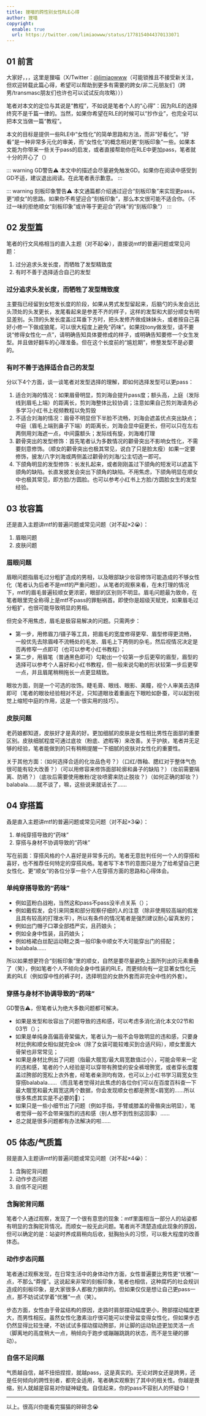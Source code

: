 ```yaml
---
title: 狸喵的跨性别女性RLE心得
author: 狸喵
copyright:
  enable: true
  url: https://twitter.com/limiaowww/status/1778154044370133071
---
```


## 01 前言

大家好，，，这里是狸喵（X/Twitter：[@limiaowww](https://twitter.com/limiaowww)（可能锁推且不接受新关注，但欢迎转载此篇心得，希望可以帮助到更多有需要的跨女/非二元朋友们（跨男/transmasc朋友们也许也可以试试反向攻略）））

笔者对本文的定位与其说是“教程”，不如说是笔者个人的“心得”：因为RLE的选择终究不是千篇一律的。当然，如果你希望在RLE的时候可以“抄作业”，也完全可以把本文当做一篇“教程”。

本文的目标是提供一些RLE中“女性化”的简单思路和方法，而非“好看化”。“好看”是一种非常多元化的审美，而“女性化”的概念相对更“刻板印象”一些。如果本文能为你带来一些关于pass的启发，或者直接帮助你在RLE中更加pass，笔者就十分的开心了（）

::: warning GD警告⚠️
本文中的描述会尽量避免触发GD。如果你在阅读中感受到GD不适，建议退出阅读。在此笔者表示歉意。
:::

::: warning 刻板印象警告⚠️
本文通篇都介绍通过迎合“刻板印象”来实现更pass，更“顺女”的思路。如果你不希望迎合“刻板印象”，那么本文很可能不适合你。（不过一味的拒绝顺女“刻板印象”或许等于更迎合“药味”的“刻板印象”）
:::

## 02 发型篇

笔者的行文风格相当的直入主题（对不起😭），直接说mtf的普遍问题或常见问题：

1. 过分追求头发长度，而牺牲了发型精致度
1. 有时不善于选择适合自己的发型

### 过分追求头发长度，而牺牲了发型精致度

主要指已经留到女短发长度的阶段，如果从男式发型留起来，后脑勺的头发会远比头顶处的头发更长，发尾看起来是参差不齐的样子，这样的发型和大部分顺女有明显差别。头顶的头发长度盖过耳垂下方时，把头发修齐做成妹妹头，或者按自己喜好小修一下做成狼尾，可以很大程度上避免“药味”。如果找tony做发型，请不要说“修得女性化一点”，请明确告知具体要修成的样子，或明确告知要修一个女生发型。并且做好翻车的心理准备。但在这个长度前的“尴尬期”，修整发型不是必要的。

### 有时不善于选择适合自己的发型

分以下4个方面，谈一谈笔者对发型选择的理解，即如何选择发型可以更pass：

1. 适合刘海的情况：如果眉骨明显，剪刘海会提升pass度；额头高，上庭（发际线到眉毛上端）的距离长，剪刘海整体比较协调；注意如果自己剪刘海请务必多学习小红书上视频教程以免剪毁
1. 不适合刘海的情况：眉骨不明显但下半脸不流畅，刘海会遮盖优点突出缺点；中庭（眉毛上端到鼻子下端）的距离长，刘海会显中庭更长，但可以只在左右两侧用刘海遮一点，中间露额头；发际线有旋，刘海难打理
1. 颧骨突出的发型修饰：首先笔者认为多数情况的颧骨突出不影响女性化，不需要刻意修饰。（顺女的颧骨突出也极其常见，说白了只是脸太瘦）如果一定要修饰，披发/八字刘海或两侧盖过颧骨的刘海/公主切选一即可。
1. 下颌角明显的发型修饰：长发扎起来，或者刚刚盖过下颌角的短发可以遮盖下颌角的缺陷。长直发披发会突出下颌角的缺陷。不用焦虑，下颌角明显在顺女中也极其常见，即方脸/方圆脸。也可以参考小红书上方脸/方圆脸女生的发型经验。

## 03 妆容篇

还是直入主题讲mtf的普遍问题或常见问题（对不起×2😭）：

1. 眉眼问题
1. 皮肤问题

### 眉眼问题

眉眼问题指眉毛过分粗犷造成的男相，以及眼部缺少妆容修饰可能造成的不够女性化（笔者认为后者不是mtf的严重问题）。从笔者的观察来看，在未打理的情况下，mtf的眉毛普遍较顺女更浓密，眼部的区别则不明显。眉毛问题最为致命，在笔者眼里完全称得上是mtf不pass的罪魁祸首。即使你是超级天赋党，如果眉毛过分粗犷，也很可能导致明显的男相。

但完全不用焦虑，眉毛是极容易解决的问题。只需两步：

- 第一步，用修眉刀/镊子等工具，把眉毛的宽度修得更窄、眉型修得更流畅，一般优先去除眉峰不流畅处的毛发、眉毛上下两侧的杂毛，然后视情况决定是否再修窄一点即可（也可以参考小红书教程）；
- 第二步，用眉笔（普通黑色即可）勾勒出一个较第一步后更窄的眉型，眉型的选择可以参考个人喜好和小红书教程，但一般来说勾勒的形状较第一步后更窄一点，并且眉尾稍稍拖长一点更显精致。

眼妆方面，则是一个可选的妆饰。睫毛膏、眼线、眼影、美瞳，视个人审美去选择即可（笔者的眼妆经验相对不足，只知道眼妆着重画在下眼睑如卧蚕，可以起到视觉上缩短中庭的作用，这是一个很实用的技巧）。

### 皮肤问题

老药娘都知道，皮肤好才是真的好。更加细腻的皮肤是女性相比男性在面部的重要区别。皮肤细腻程度可通过底妆（粉底、遮暇等）来改善。关于护肤，笔者并无足够的经验，笔者能做到的只有稍稍提醒一下细腻的皮肤对女性化的重要性。

关于其他方面：（如何选择合适的化妆品色号？）（口红/唇釉、腮红对于整体气色很可能有较大改善？）（可以用修容来修饰面部轮廓和鼻子的缺陷？）（妆前需要隔离、防晒？）（底妆后需要使用散粉/定妆喷雾来防止脱妆？）（如何正确的卸妆？）balabala……就不谈了，嘛，这些说来就话长了……

## 04 穿搭篇

叒是直入主题讲mtf的普遍问题或常见问题（对不起×3😭）：

1. 单纯穿搭导致的“药味”
1. 穿搭与身材不协调导致的“药味”

写在前面：穿搭风格的个人喜好是非常多元的。笔者无意批判任何一个人的穿搭和喜好，也不推荐任何特定的穿搭风格。笔者写下本节的意图只是为了给希望自己更女性化、更“顺女”的各位分享一些个人在穿搭方面的思路和心得体会。

### 单纯穿搭导致的“药味”

- 例如蓝粉白战袍，当然这和pass不pass没半点关系（）；
- 例如戴假发，会引来同类和部分观察仔细的人的注意（除非使用较高端的假发且具有较高的打理水平），所以有条件的情况笔者是强烈建议耐心留真发的；
- 例如出门帽子口罩全部捂严实，且药娘头；
- 例如全身中性装，且药娘头；
- 例如格裙白丝配运动鞋之类一般印象中顺女不大可能穿出门的搭配；
- balabala……

所以如果想更符合“刻板印象”里的顺女，自然是要尽量避免上面所列出的元素重叠了（笑），例如笔者个人不倾向全身中性装的RLE，而更倾向有一定显著女性化元素的RLE（例如穿中性的裤子时，选择明显的女款外套而非完全中性的外套）。

### 穿搭与身材不协调导致的“药味”

GD警告⚠️，但笔者认为绝大多数问题都可解决。

- 如果是发型和妆容出了问题导致的违和感，可以考虑多消化消化本文02节和03节（）；
- 如果是单纯身高偏高骨架偏大，笔者认为一般不会导致明显的违和感，只要身材比例和顺女相似就完全ok（除了女装可能较难买到合适尺码），顺女里面大骨架也非常常见；
- 如果是身材比例出了问题（指最大髋宽/最大肩宽数值过小），可能会带来一定的违和感，笔者的个人经验是可以穿带有胯垫的安全裤增胯宽，或者穿长度覆盖过胯部的宽松上衣外套，经笔者亲测均有效，也可以上小红书学习肩宽女生穿搭balabala……（而且笔者觉得对此焦虑的各位你们可以在百度百科查一下最大髋宽和最大肩宽这两个数据，你会发现顺女也都是胯宽<肩宽的……所以很多焦虑其实是不必要的🥺）；
- 如果只是一些小细节出了问题（例如手指，手臂或膝盖的骨骼突出明显），笔者觉得一般不会带来强烈的违和感（别人想不到性别这回事）……
- 总之就是很多问题都有办法解决的啦……

## 05 体态/气质篇

叕是直入主题讲mtf的普遍问题或常见问题（对不起×4😭）：

1. 含胸驼背问题
1. 动作步态问题
1. 自信不足问题

### 含胸驼背问题

笔者个人通过观察，发现了一个很有意思的现象：mtf里面相当一部分人的站姿都有明显的含胸驼背情况。而顺女一般无此问题。笔者尚不清楚造成此现象的原因，但可以确定的是：站姿时养成肩稍向后收，挺胸抬头的习惯，可以极大程度的改善体态。

### 动作步态问题

笔者通过观察发现，在日常生活中的身体动作方面，女性普遍要比男性更“优雅”一点，不那么“莽撞”。这说起来非常的刻板印象，笔者也相信，这种腐朽的社会规训造成的刻板印象，是大家很多人都极力摒弃的。但如果仅仅是想让自己更pass一点，那不妨试试学着“优雅”一点（笑）。

步态方面，女性由于骨盆结构的原因，走路时肩部摆动幅度更小，胯部摆动幅度更大，而男性相反。虽然女性化激素治疗很可能可以使骨盆变得女性化，但如果步态仍然显得比较生硬，不妨试试多摆动摆动胯部，并让脚的运动轨迹更加灵活一点（脚离地的高度稍大一点，稍倾向于跑步或蹦蹦跳跳的状态，而不是生硬的挪动）。

### 自信不足问题

气质越自信，越不扭扭捏捏，就越pass，这是真实的。无论对跨女还是跨男，还是任何倾向的跨性别者，都完全适用，笔者确实观察到了其中的相关性。你越是畏缩，别人就越是容易对你疑神疑鬼。自信起来，你的pass不容别人的怀疑😋！

---

以上。很高兴你能看完猫猫的碎碎念😭
